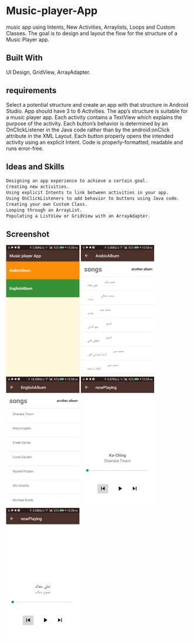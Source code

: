 # Music-player-App
music app using Intents, New Activities, Arraylists, Loops and Custom Classes.
The goal is to design and layout the flow for the structure of a Music Player app.
## Built With
UI Design, GridView, ArrayAdapter.
## requirements
Select a potential structure and create an app with that structure in Android Studio.
App should have 3 to 6 Activities.
The app’s structure is suitable for a music player app.
Each activity contains a TextView which explains the purpose of the activity.
Each button’s behavior is determined by an OnClickListener in the Java code rather than by the android:onClick attribute in the XML Layout.
Each button properly opens the intended activity using an explicit Intent.
Code is properly-formatted, readable and runs error-free.
## Ideas and Skills
    Designing an app experience to achieve a certain goal.
    Creating new activities.
    Using explicit Intents to link between activities in your app.
    Using OnClickListeners to add behavior to buttons using Java code.
    Creating your own Custom Class.
    Looping through an ArrayList.
    Populating a ListView or GridView with an ArrayAdapter.

## Screenshot
<img src="Screenshots/Screenshot_20190429-220816.png" width="200">
<img src="Screenshots/Screenshot_20190429-220822.png" width="200">
<img src="Screenshots/Screenshot_20190429-220829.png" width="200">
<img src="Screenshots/Screenshot_20190429-220841.png" width="200">
<img src="Screenshots/Screenshot_20190429-220849.png" width="200">
